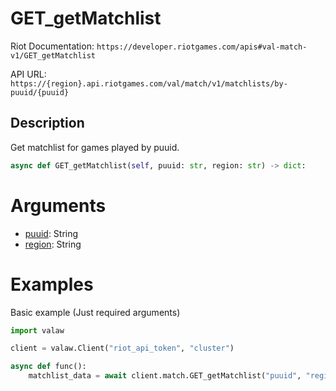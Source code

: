# GET_getMatchlist
Riot Documentation: `https://developer.riotgames.com/apis#val-match-v1/GET_getMatchlist`

API URL: `https://{region}.api.riotgames.com/val/match/v1/matchlists/by-puuid/{puuid}`
## Description
Get matchlist for games played by puuid.
```py
async def GET_getMatchlist(self, puuid: str, region: str) -> dict:
```
# Arguments
- [puuid](https://github.com/Jet612/valaw/tree/main/docs/glossary.md#puuid): String
- [region](https://github.com/Jet612/valaw/tree/main/docs/glossary.md#regions): String
# Examples
Basic example (Just required arguments)
```py
import valaw

client = valaw.Client("riot_api_token", "cluster")

async def func():
    matchlist_data = await client.match.GET_getMatchlist("puuid", "region")
```